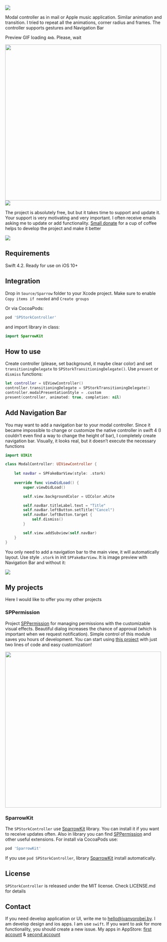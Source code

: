 <img src="https://rawcdn.githack.com/IvanVorobei/SPStorkController/90c836ec5649e77fb44ff727d7dad96d2009f3d8/Resources/SPStorkController - Name.svg"/>

Modal controller as in mail or Apple music application. Similar animation and transition. I tried to repeat all the animations, corner radius and frames. The controller supports gestures and Navigation Bar

Preview GIF loading `4mb`. Please, wait

<img src="https://rawcdn.githack.com/IvanVorobei/SPStorkController/0acd51bbe76ef48611e1bdd408aebb9c7d9b0ae6/resources/gif-mockup.gif" width="500">

<img src="https://rawcdn.githack.com/IvanVorobei/SPStorkController/4b1c91dacc4d3f901fcab5c7efdff256a40c4381/Resources/SPStorkController - Donate.svg"/>

The project is absolutely free, but but it takes time to support and update it. Your support is very motivating and very important. I often receive emails asking me to update or add functionality. [Small donate](https://money.yandex.ru/to/410012745748312) for a cup of coffee helps to develop the project and make it better

<img src="https://rawcdn.githack.com/IvanVorobei/SPStorkController/4b1c91dacc4d3f901fcab5c7efdff256a40c4381/Resources/SPStorkController - Donate.svg"/>

## Requirements
Swift 4.2. Ready for use on iOS 10+

## Integration
Drop in `Source/Sparrow` folder to your Xcode project. Make sure to enable `Copy items if needed` and `Create groups`

Or via CocoaPods:
```ruby
pod 'SPStorkController'
```

and import library in class:
```swift
import SparrowKit
```

## How to use
Create controller (please, set background, it maybe clear color) and set `transitioningDelegate` to `SPStorkTransitioningDelegate()`. Use `present` or `dismiss` functions:
```swift
let controller = UIViewController()
controller.transitioningDelegate = SPStorkTransitioningDelegate()
controller.modalPresentationStyle = .custom
present(controller, animated: true, completion: nil)
```

## Add Navigation Bar
You may want to add a navigation bar to your modal controller. Since it became impossible to change or customize the native controller in swift 4 (I couldn’t even find a way to change the height of bar), I completely create navigation bar. Visually, it looks real, but it doesn’t execute the necessary functions

```swift
import UIKit

class ModalController: UIViewController {
    
    let navBar = SPFakeBarView(style: .stork)
        
    override func viewDidLoad() {
        super.viewDidLoad()

        self.view.backgroundColor = UIColor.white

        self.navBar.titleLabel.text = "Title"
        self.navBar.leftButton.setTitle("Cancel")
        self.navBar.leftButton.target {
            self.dismiss()
        }

        self.view.addSubview(self.navBar)
    }
}
```

You only need to add a navigation bar to the main view, it will automatically layout. Use style `.stork` in init `SPFakeBarView`. It is image preview with Navigation Bar and without it:

<img src="https://rawcdn.githack.com/IvanVorobei/SPStorkController/916cfef888b3e70ca45d1b8b26fba1947421632b/Recources/SPStorkController - Banner.jpg"/>

## My projects

Here I would like to offer you my other projects

### SPPermission
Project [SPPermission](https://github.com/IvanVorobei/SPPermission) for managing permissions with the customizable visual effects. Beautiful dialog increases the chance of approval (which is important when we request notification). Simple control of this module saves you hours of development. You can start using [this project](https://github.com/IvanVorobei/SPPermission) with just two lines of code and easy customization!

<img src="https://rawcdn.githack.com/IvanVorobei/RequestPermission/fb53d20f152a3e76e053e6af529306611fb794f0/resources/request-permission - mockup_preview.gif" width="500">

### SparrowKit
The `SPStorkController` use [SparrowKit](https://github.com/IvanVorobei/SparrowKit) library. You can install it if you want to receive updates often. Also in library you can find [SPPermission](https://github.com/IvanVorobei/SPPermission) and other useful extensions. For install via CocoaPods use:

```ruby
pod 'SparrowKit'
```

If you use `pod SPStorkController`, library [SparrowKit](https://github.com/IvanVorobei/SparrowKit) install automatically.

## License
`SPStorkController` is released under the MIT license. Check LICENSE.md for details

## Contact
If you need develop application or UI, write me to hello@ivanvorobei.by. I am develop design and ios apps. I am use `swift`. If you want to ask for more functionality, you should create a new issue. 
My apps in AppStore: [first account](https://itunes.apple.com/us/developer/polina-zubarik/id1434528595) & [second account](https://itunes.apple.com/us/developer/mikalai-varabei/id1435792103)
